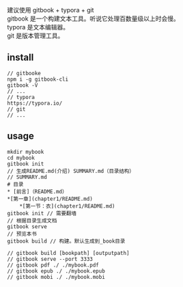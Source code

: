 建议使用 gitbook + typora + git  
gitbook 是一个构建文本工具。听说它处理百数量级以上时会慢。  
typora 是文本编辑器。  
git 是版本管理工具。  

## install

    // gitbooke
    npm i -g gitbook-cli
    gitbook -V
    // ...
    // typora
    https://typora.io/
    // git
    // ...

## usage

    mkdir mybook
    cd mybook
    gitbook init
    // 生成README.md(介绍) SUMMARY.md（目录结构）
    // SUMMARY.md
    # 目录
    * [前言]（README.md）
    *[第一章](chapter1/README.md)
        *[第一节：衣](chapter1/README.md)
    gitbook init // 需要翻墙
    // 根据目录生成文档
    gitbook serve
    // 预览本书
    gitbook build // 构建。默认生成到_book目录

    // gitbook build [bookpath] [outputpath]
    // gitbook serve --port 3333
    // gitbook pdf ./ ./mybook.pdf
    // gitbook epub ./ ./mybook.epub
    // gitbook mobi ./ ./mybook.mobi